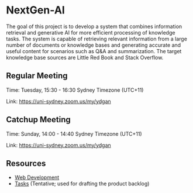 # NextGen-AI
The goal of this project is to develop a system that combines information retrieval and generative AI for more efficient processing of knowledge tasks.
The system is capable of retrieving relevant information from a large number of documents or knowledge bases and generating accurate and useful content for scenarios such as Q&A and summarization.
The target knowledge base sources are Little Red Book and Stack Overflow.

## Regular Meeting
Time: Tuesday, 15:30 - 16:30 Sydney Timezone (UTC+11)

Link: https://uni-sydney.zoom.us/my/ydgan

## Catchup Meeting
Time: Sunday, 14:00 - 14:40 Sydney Timezone (UTC+11)

Link: https://uni-sydney.zoom.us/my/ydgan

## Resources
- [Web Development](https://www.notion.so/Web-Development-d45066738c604a8cbf783bf8ac1bcae7?pvs=4)
- [Tasks](https://docs.google.com/document/d/1pWmh07-DyQ-Cz5ZIpRNOjjC2DhFShZApeUEzYii5-n4/edit?usp=sharing) (Tentative; used for drafting the product backlog)

